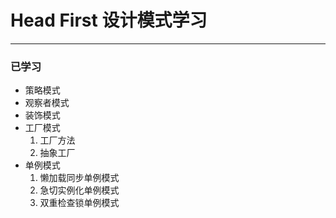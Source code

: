 # Head First 设计模式学习

---

### 已学习
- 策略模式
- 观察者模式
- 装饰模式
- 工厂模式
  1. 工厂方法
  2. 抽象工厂
- 单例模式
  1. 懒加载同步单例模式
  2. 急切实例化单例模式
  3. 双重检查锁单例模式